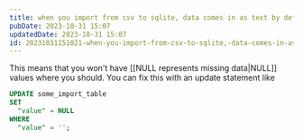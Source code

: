```yaml
---
title: when you import from csv to sqlite, data comes in as text by default
pubDate: 2023-10-31 15:07
updatedDate: 2023-10-31 15:07
id: 20231031151021-when-you-import-from-csv-to-sqlite,-data-comes-in-as-text-by-default
---
```

This means that you won't have [[NULL represents missing data|NULL]] values where you should. You can fix this with an update statement like

```sql
UPDATE some_import_table
SET
  "value" = NULL
WHERE
  "value" = '';
```
